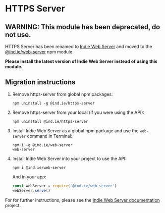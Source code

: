 # HTTPS Server

## WARNING: This module has been deprecated, do not use.

HTTPS Server has been renamed to [Indie Web Server](https://source.ind.ie/hypha/tools/web-server) and moved to the [@ind.ie/web-server](https://www.npmjs.com/package/@ind.ie/web-server) npm module.

__Please install the latest version of Indie Web Server instead of using this module.__

## Migration instructions

1. Remove https-server from global npm packages:

    ```shell
    npm uninstall -g @ind.ie/https-server
    ```

2. Remove https-server from your local (if you were using the API):

    ```shell
    npm uninstall @ind.ie/https-server
    ```

3. Install Indie Web Server as a global npm package and use the `web-server` command in Terminal:

    ```shell
    npm i -g @ind.ie/web-server
    web-server
    ```
4. Install Indie Web Server into your project to use the API:

    ```shell
    npm i @ind.ie/web-server
    ```
    And in your app:
    ```js
    const webServer = require('@ind.ie/web-server')
    webServer.serve()
    ```

For for further instructions, please see the [Indie Web Server documentation](https://source.ind.ie/hypha/tools/web-server/blob/master/README.md) project.